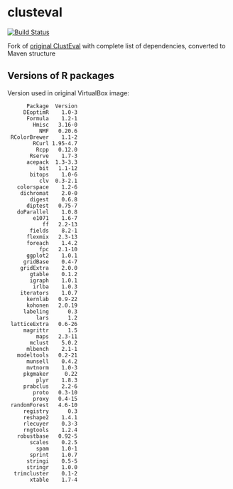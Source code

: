 # clusteval
[![Build Status](https://travis-ci.org/deric/clusteval-parent.svg?branch=master)](https://travis-ci.org/deric/clusteval-parent)

Fork of [original ClustEval](https://github.com/wiwie/clusteval) with complete list of dependencies, converted to Maven structure

## Versions of R packages

Version used in original VirtualBox image:
```
      Package  Version
     DEoptimR    1.0-3
      Formula    1.2-1
        Hmisc   3.16-0
          NMF   0.20.6
 RColorBrewer    1.1-2
        RCurl 1.95-4.7
         Rcpp   0.12.0
       Rserve    1.7-3
      acepack  1.3-3.3
          bit   1.1-12
       bitops    1.0-6
          clv  0.3-2.1
   colorspace    1.2-6
    dichromat    2.0-0
       digest    0.6.8
      diptest   0.75-7
   doParallel    1.0.8
        e1071    1.6-7
           ff   2.2-13
       fields    8.2-1
      flexmix   2.3-13
      foreach    1.4.2
          fpc   2.1-10
      ggplot2    1.0.1
     gridBase    0.4-7
    gridExtra    2.0.0
       gtable    0.1.2
       igraph    1.0.1
        irlba    1.0.3
    iterators    1.0.7
      kernlab   0.9-22
      kohonen   2.0.19
     labeling      0.3
         lars      1.2
 latticeExtra   0.6-26
     magrittr      1.5
         maps   2.3-11
       mclust    5.0.2
      mlbench    2.1-1
   modeltools   0.2-21
      munsell    0.4.2
      mvtnorm    1.0-3
     pkgmaker     0.22
         plyr    1.8.3
     prabclus    2.2-6
        proto   0.3-10
        proxy   0.4-15
 randomForest   4.6-10
     registry      0.3
     reshape2    1.4.1
     rlecuyer    0.3-3
     rngtools    1.2.4
   robustbase   0.92-5
       scales    0.2.5
         spam    1.0-1
       sprint    1.0.7
      stringi    0.5-5
      stringr    1.0.0
  trimcluster    0.1-2
       xtable    1.7-4
```
